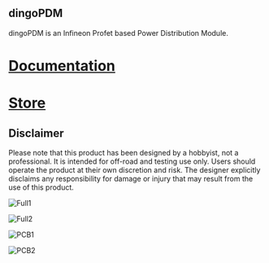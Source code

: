 ## dingoPDM
dingoPDM is an Infineon Profet based Power Distribution Module. 

# [**Documentation**](https://corygrant.github.io/dingoPDM/)

# [**Store**](https://dingo-electronics.square.site/product/dingopdm/1)

## Disclaimer
Please note that this product has been designed by a hobbyist, not a professional. It is intended for off-road and testing use only. Users should operate the product at their own discretion and risk. The designer explicitly disclaims any responsibility for damage or injury that may result from the use of this product.

![Full1](docs/images/Full1.jpg)

![Full2](docs/images/Full2.jpg)

![PCB1](docs/images/PCB1.jpg)

![PCB2](docs/images/PCB2.jpg)
